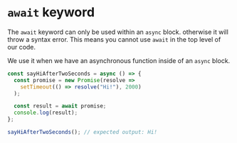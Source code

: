 # **`await` keyword**

The `await` keyword can only be used within an `async` block. otherwise it will throw a syntax error.
This means you cannot use `await` in the top level of our code.

We use it when we have an asynchronous function inside of an `async` block.

```js
const sayHiAfterTwoSeconds = async () => {
  const promise = new Promise(resolve =>
    setTimeout(() => resolve("Hi!"), 2000)
  );

  const result = await promise;
  console.log(result);
};

sayHiAfterTwoSeconds(); // expected output: Hi!
```
